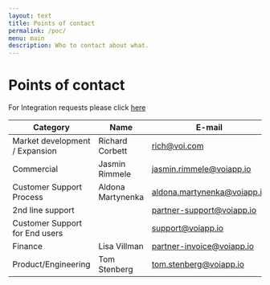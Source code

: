 ```yaml
---
layout: text
title: Points of contact
permalink: /poc/
menu: main
description: Who to contact about what.
---
```


# Points of contact

For Integration requests please click [here](https://voidev.atlassian.net/servicedesk/customer/portal/16/group/72)

| Category                       | Name              | E-mail                                                            |
| ------------------------------ | ----------------- | ----------------------------------------------------------------- |
| Market development / Expansion | Richard Corbett   | [rich@voi.com](mailto:rich@voi.com)                               |
| Commercial                     | Jasmin Rimmele    | [jasmin.rimmele@voiapp.io](mailto:jasmin.rimmele@voiapp.io)       |
| Customer Support Process       | Aldona Martynenka | [aldona.martynenka@voiapp.io](mailto:aldona.martynenka@voiapp.io) |
| 2nd line support               |                   | [partner-support@voiapp.io](mailto:partner-support@voiapp.io)     |
| Customer Support for End users |                   | [support@voiapp.io](mailto:support@voiapp.io)                     |
| Finance                        | Lisa Villman      | [partner-invoice@voiapp.io](mailto:partner-invoice@voiapp.io)     |
| Product/Engineering            | Tom Stenberg      | [tom.stenberg@voiapp.io](mailto:tom.stenberg@voiapp.io)           |

